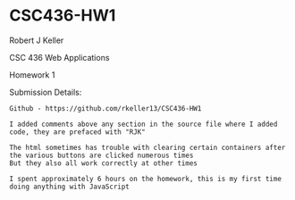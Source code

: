 # CSC436-HW1

Robert J Keller

CSC 436 Web Applications

Homework 1


Submission Details:

	Github - https://github.com/rkeller13/CSC436-HW1
	
	I added comments above any section in the source file where I added code, they are prefaced with "RJK"
	
	The html sometimes has trouble with clearing certain containers after the various buttons are clicked numerous times
	But they also all work correctly at other times
	
	I spent approximately 6 hours on the homework, this is my first time doing anything with JavaScript

